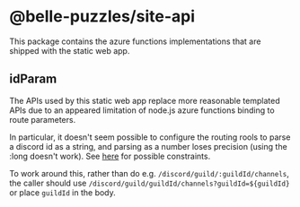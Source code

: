 # @belle-puzzles/site-api

This package contains the azure functions implementations that are shipped with the static web app.

## idParam

The APIs used by this static web app replace more reasonable templated APIs due to an appeared limitation of node.js azure functions binding to route parameters.

In particular, it doesn't seem possible to configure the routing rools to parse a discord id as a string, and parsing as a number
loses precision (using the :long doesn't work). See [here](https://learn.microsoft.com/en-us/aspnet/core/fundamentals/routing?view=aspnetcore-6.0#route-constraints) for possible constraints.

To work around this, rather than do e.g. `/discord/guild/:guildId/channels`, the caller should use `/discord/guild/guildId/channels?guildId=${guildId}` or place `guildId` in the body.
